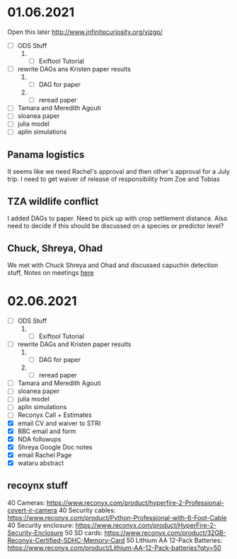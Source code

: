 
# 01.06.2021

Open this later
http://www.infinitecuriosity.org/vizgp/

- [ ] ODS Stuff
	1. - [ ] Exiftool Tutorial
- [ ] rewrite DAGs ans Kristen paper results
	1. - [ ] DAG for paper
	2. - [ ] reread paper
- [ ] Tamara and Meredith Agouti
- [ ] sloanea paper
- [ ] julia model
- [ ] aplin simulations

## Panama logistics
It seems like we need Rachel's approval and then other's approval for a July trip.
I need to get waiver of release of responsibility from Zoe and Tobias

## TZA wildlife conflict

I added DAGs to paper. Need to pick up with crop settlement distance. Also need to decide if this should be discussed on a species or predictor level?

## Chuck, Shreya, Ohad
We met with Chuck Shreya and Ohad and discussed capuchin detection stuff, Notes on meetings [here](https://docs.google.com/document/d/12mZgCIhPStSEPhtSIVDOBnIEJtJBTWmcfFjvuTbcDgQ/edit?ts=60b6a3b0) 


# 02.06.2021

- [ ] ODS Stuff
	1. - [ ] Exiftool Tutorial
- [ ] rewrite DAGs and Kristen paper results
	1. - [ ] DAG for paper
	2. - [ ] reread paper
- [ ] Tamara and Meredith Agouti
- [ ] sloanea paper
- [ ] julia model
- [ ] aplin simulations
- [ ] Reconyx Call + Estimates
- [X] email CV and waiver to STRI
- [X] BBC email and form
- [X]  NDA followups
- [X] Shreya Google Doc notes
- [X] email Rachel Page
- [X] wataru abstract

## recoynx stuff
40 Cameras: https://www.reconyx.com/product/hyperfire-2-Professional-covert-ir-camera
40 Security cables: https://www.reconyx.com/product/Python-Professional-with-6-Foot-Cable
40 Security enclosure: https://www.reconyx.com/product/HyperFire-2-Security-Enclosure
50 SD cards: https://www.reconyx.com/product/32GB-Reconyx-Certified-SDHC-Memory-Card
50 Lithium AA 12-Pack Batteries: https://www.reconyx.com/product/Lithium-AA-12-Pack-batteries?qty=50

